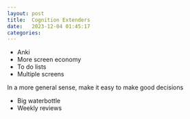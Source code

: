 ```yaml
---
layout: post
title:  Cognition Extenders
date:   2023-12-04 01:45:17
categories: 
---
```


- Anki
- More screen economy
- To do lists
- Multiple screens

In a more general sense, make it easy to make good decisions
- Big waterbottle
- Weekly reviews